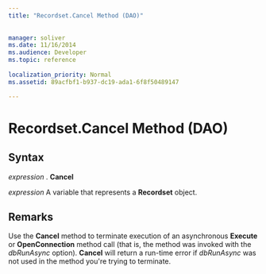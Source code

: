 ```yaml
---
title: "Recordset.Cancel Method (DAO)"
 
 
manager: soliver
ms.date: 11/16/2014
ms.audience: Developer
ms.topic: reference
  
localization_priority: Normal
ms.assetid: 89acfbf1-b937-dc19-ada1-6f8f50489147

---
```


# Recordset.Cancel Method (DAO)

## Syntax

 *expression*  . **Cancel**
  
 *expression*  A variable that represents a **Recordset** object. 
  
## Remarks

Use the **Cancel** method to terminate execution of an asynchronous **Execute** or **OpenConnection** method call (that is, the method was invoked with the  _dbRunAsync_ option). **Cancel** will return a run-time error if  _dbRunAsync_ was not used in the method you're trying to terminate. 
  

